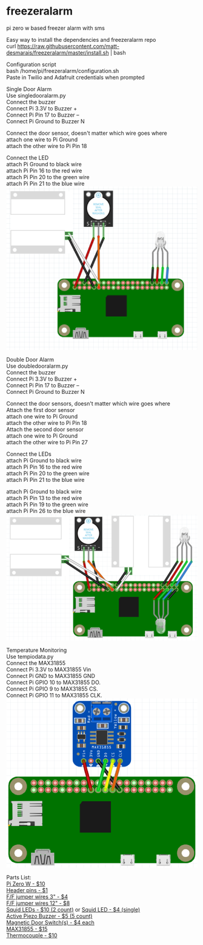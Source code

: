 # freezeralarm
pi zero w based freezer alarm with sms

Easy way to install the dependencies and freezeralarm repo <br/>
curl https://raw.githubusercontent.com/matt-desmarais/freezeralarm/master/install.sh | bash <br/>

Configuration script <br/>
bash /home/pi/freezeralarm/configuration.sh <br />
Paste in Twilio and Adafruit credentials when prompted <br />

Single Door Alarm <br/>
Use singledooralarm.py <br/>
Connect the buzzer <br/>
Connect Pi 3.3V to Buzzer + <br/>
Connect Pi Pin 17 to Buzzer – <br/>
Connect Pi Ground to Buzzer N <br/>

Connect the door sensor, doesn't matter which wire goes where <br/>
attach one wire to Pi Ground <br/>
attach the other wire to Pi Pin 18 <br/>

Connect the LED <br/>
attach Pi Ground to black wire <br/>
attach Pi Pin 16 to the red wire <br/>
attach Pi Pin 20 to the green wire <br/>
attach Pi Pin 21 to the blue wire <br/>
![wiringdiagramsingledooor](https://github.com/matt-desmarais/freezeralarm/raw/master/singledoordiagram.png)

Double Door Alarm <br/>
Use doubledooralarm.py <br/>
Connect the buzzer <br/>
Connect Pi 3.3V to Buzzer + <br/>
Connect Pi Pin 17 to Buzzer – <br/>
Connect Pi Ground to Buzzer N <br/>

Connect the door sensors, doesn't matter which wire goes where <br/>
Attach the first door sensor <br/>
attach one wire to Pi Ground <br/>
attach the other wire to Pi Pin 18 <br/>
Attach the second door sensor <br/>
attach one wire to Pi Ground <br/>
attach the other wire to Pi Pin 27 <br/>

Connect the LEDs <br/>
attach Pi Ground to black wire <br/>
attach Pi Pin 16 to the red wire <br/>
attach Pi Pin 20 to the green wire <br/>
attach Pi Pin 21 to the blue wire <br/>

attach Pi Ground to black wire <br/>
attach Pi Pin 13 to the red wire <br/>
attach Pi Pin 19 to the green wire <br/>
attach Pi Pin 26 to the blue wire <br/>
![wiringdiagramdoubledooor](https://github.com/matt-desmarais/freezeralarm/raw/master/doubledoordiagram.png)

Temperature Monitoring <br/>
Use tempiodata.py <br/>
Connect the MAX31855  <br/>
Connect Pi 3.3V to MAX31855 Vin <br/>
Connect Pi GND to MAX31855 GND <br/>
Connect Pi GPIO 10 to MAX31855 DO. <br/>
Connect Pi GPIO 9 to MAX31855 CS. <br/>
Connect Pi GPIO 11 to MAX31855 CLK. <br/>
![wiringdiagramMAX31855](https://github.com/matt-desmarais/freezeralarm/raw/master/tempdiagram.png) <br/>

Parts List: <br/>
[Pi Zero W - $10](https://www.adafruit.com/product/3400) <br/>
[Header pins - $1](https://www.adafruit.com/product/2822) <br/>
[F/F jumper wires 3" - $4](https://www.adafruit.com/product/794) <br/>
[F/F jumper wires 12" - $8](https://www.adafruit.com/product/793) <br/>
[Squid LEDs - $10 (2 count)](https://www.amazon.com/Monk-Makes-SKU00044-Raspberry-Squid/dp/B0170C8ITK/) or [Squid LED - $4 (single)]()<br/>
[Active Piezo Buzzer - $5 (5 count)](https://www.amazon.com/gp/product/B076SXP7VJ/) <br/>
[Magnetic Door Switch(s) - $4 each](https://www.adafruit.com/product/375) <br/>
[MAX31855 - $15](https://www.adafruit.com/product/269) <br/>
[Thermocouple - $10](https://www.adafruit.com/product/3245)
